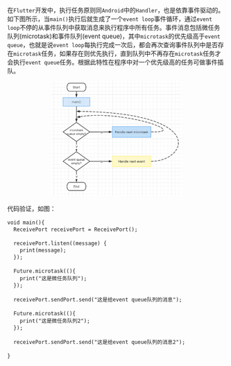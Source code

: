 

在`Flutter`开发中，执行任务原则同`Android`中的`Handler`，也是依靠事件驱动的。如下图所示，当`main()`执行后就生成了一个`event loop`事件循环，通过`event loop`不停的从事件队列中获取消息来执行程序中所有任务。事件消息包括微任务队列(microtask)和事件队列(event queue)，其中`microtask`的优先级高于`event queue`，也就是说`event loop`每执行完成一次后，都会再次查询事件队列中是否存在`microtask`任务，如果存在则优先执行，直到队列中不再存在`microtask`任务才会执行`event queue`任务。根据此特性在程序中对一个优先级高的任务可做事件插队。



<div align="center">
<img src="../imgs/other/1.png" width=60% style="zoom:50%;" />
</div>

代码验证，如图：


```
void main(){
  ReceivePort receivePort = ReceivePort();

  receivePort.listen((message) {
    print(message);
  });

  Future.microtask((){
    print("这是微任务队列");
  });

  receivePort.sendPort.send("这是给event queue队列的消息");

  Future.microtask((){
    print("这是微任务队列2");
  });

  receivePort.sendPort.send("这是给event queue队列的消息2");

}
```